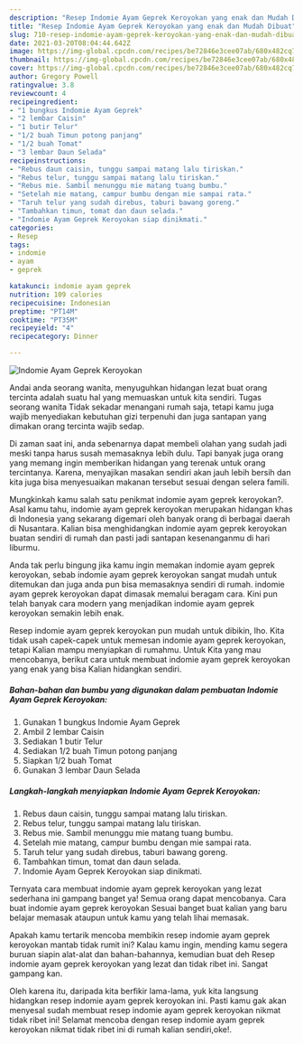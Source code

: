 ```yaml
---
description: "Resep Indomie Ayam Geprek Keroyokan yang enak dan Mudah Dibuat"
title: "Resep Indomie Ayam Geprek Keroyokan yang enak dan Mudah Dibuat"
slug: 710-resep-indomie-ayam-geprek-keroyokan-yang-enak-dan-mudah-dibuat
date: 2021-03-20T08:04:44.642Z
image: https://img-global.cpcdn.com/recipes/be72846e3cee07ab/680x482cq70/indomie-ayam-geprek-keroyokan-foto-resep-utama.jpg
thumbnail: https://img-global.cpcdn.com/recipes/be72846e3cee07ab/680x482cq70/indomie-ayam-geprek-keroyokan-foto-resep-utama.jpg
cover: https://img-global.cpcdn.com/recipes/be72846e3cee07ab/680x482cq70/indomie-ayam-geprek-keroyokan-foto-resep-utama.jpg
author: Gregory Powell
ratingvalue: 3.8
reviewcount: 4
recipeingredient:
- "1 bungkus Indomie Ayam Geprek"
- "2 lembar Caisin"
- "1 butir Telur"
- "1/2 buah Timun potong panjang"
- "1/2 buah Tomat"
- "3 lembar Daun Selada"
recipeinstructions:
- "Rebus daun caisin, tunggu sampai matang lalu tiriskan."
- "Rebus telur, tunggu sampai matang lalu tiriskan."
- "Rebus mie. Sambil menunggu mie matang tuang bumbu."
- "Setelah mie matang, campur bumbu dengan mie sampai rata."
- "Taruh telur yang sudah direbus, taburi bawang goreng."
- "Tambahkan timun, tomat dan daun selada."
- "Indomie Ayam Geprek Keroyokan siap dinikmati."
categories:
- Resep
tags:
- indomie
- ayam
- geprek

katakunci: indomie ayam geprek 
nutrition: 109 calories
recipecuisine: Indonesian
preptime: "PT14M"
cooktime: "PT35M"
recipeyield: "4"
recipecategory: Dinner

---
```



![Indomie Ayam Geprek Keroyokan](https://img-global.cpcdn.com/recipes/be72846e3cee07ab/680x482cq70/indomie-ayam-geprek-keroyokan-foto-resep-utama.jpg)

Andai anda seorang wanita, menyuguhkan hidangan lezat buat orang tercinta adalah suatu hal yang memuaskan untuk kita sendiri. Tugas seorang  wanita Tidak sekadar menangani rumah saja, tetapi kamu juga wajib menyediakan kebutuhan gizi terpenuhi dan juga santapan yang dimakan orang tercinta wajib sedap.

Di zaman  saat ini, anda sebenarnya dapat membeli olahan yang sudah jadi meski tanpa harus susah memasaknya lebih dulu. Tapi banyak juga orang yang memang ingin memberikan hidangan yang terenak untuk orang tercintanya. Karena, menyajikan masakan sendiri akan jauh lebih bersih dan kita juga bisa menyesuaikan makanan tersebut sesuai dengan selera famili. 



Mungkinkah kamu salah satu penikmat indomie ayam geprek keroyokan?. Asal kamu tahu, indomie ayam geprek keroyokan merupakan hidangan khas di Indonesia yang sekarang digemari oleh banyak orang di berbagai daerah di Nusantara. Kalian bisa menghidangkan indomie ayam geprek keroyokan buatan sendiri di rumah dan pasti jadi santapan kesenanganmu di hari liburmu.

Anda tak perlu bingung jika kamu ingin memakan indomie ayam geprek keroyokan, sebab indomie ayam geprek keroyokan sangat mudah untuk ditemukan dan juga anda pun bisa memasaknya sendiri di rumah. indomie ayam geprek keroyokan dapat dimasak memalui beragam cara. Kini pun telah banyak cara modern yang menjadikan indomie ayam geprek keroyokan semakin lebih enak.

Resep indomie ayam geprek keroyokan pun mudah untuk dibikin, lho. Kita tidak usah capek-capek untuk memesan indomie ayam geprek keroyokan, tetapi Kalian mampu menyiapkan di rumahmu. Untuk Kita yang mau mencobanya, berikut cara untuk membuat indomie ayam geprek keroyokan yang enak yang bisa Kalian hidangkan sendiri.

<!--inarticleads1-->

##### Bahan-bahan dan bumbu yang digunakan dalam pembuatan Indomie Ayam Geprek Keroyokan:

1. Gunakan 1 bungkus Indomie Ayam Geprek
1. Ambil 2 lembar Caisin
1. Sediakan 1 butir Telur
1. Sediakan 1/2 buah Timun potong panjang
1. Siapkan 1/2 buah Tomat
1. Gunakan 3 lembar Daun Selada




<!--inarticleads2-->

##### Langkah-langkah menyiapkan Indomie Ayam Geprek Keroyokan:

1. Rebus daun caisin, tunggu sampai matang lalu tiriskan.
1. Rebus telur, tunggu sampai matang lalu tiriskan.
1. Rebus mie. Sambil menunggu mie matang tuang bumbu.
1. Setelah mie matang, campur bumbu dengan mie sampai rata.
1. Taruh telur yang sudah direbus, taburi bawang goreng.
1. Tambahkan timun, tomat dan daun selada.
1. Indomie Ayam Geprek Keroyokan siap dinikmati.




Ternyata cara membuat indomie ayam geprek keroyokan yang lezat sederhana ini gampang banget ya! Semua orang dapat mencobanya. Cara buat indomie ayam geprek keroyokan Sesuai banget buat kalian yang baru belajar memasak ataupun untuk kamu yang telah lihai memasak.

Apakah kamu tertarik mencoba membikin resep indomie ayam geprek keroyokan mantab tidak rumit ini? Kalau kamu ingin, mending kamu segera buruan siapin alat-alat dan bahan-bahannya, kemudian buat deh Resep indomie ayam geprek keroyokan yang lezat dan tidak ribet ini. Sangat gampang kan. 

Oleh karena itu, daripada kita berfikir lama-lama, yuk kita langsung hidangkan resep indomie ayam geprek keroyokan ini. Pasti kamu gak akan menyesal sudah membuat resep indomie ayam geprek keroyokan nikmat tidak ribet ini! Selamat mencoba dengan resep indomie ayam geprek keroyokan nikmat tidak ribet ini di rumah kalian sendiri,oke!.

